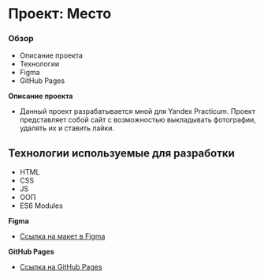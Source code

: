 # Проект: Место

### Обзор

- Описание проекта
- Технологии
- Figma
- GitHub Pages

**Описание проекта**

- Данный проект разрабатывается мной для Yandex Practicum. Проект представляет собой сайт с возможностью выкладывать фотографии, удалять их и ставить лайки.

## Технологии используемые для разработки

- HTML
- CSS
- JS
- ООП
- ES6 Modules

**Figma**

- [Ссылка на макет в Figma](https://www.figma.com/file/2cn9N9jSkmxD84oJik7xL7/JavaScript.-Sprint-4?node-id=0%3A1)

**GitHub Pages**

- [Ссылка на GitHub Pages](https://defimov9.github.io/mesto/index.html)
